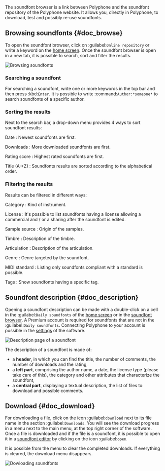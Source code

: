 The soundfont browser is a link between Polyphone and the soundfont repository of the Polyphone website.
It allows you, directly in Polyphone, to download, test and possibly re-use soundfonts.


## Browsing soundfonts {#doc_browse}


To open the soundfont browser, click on :guilabel:`Online repository` or write a keyword on the [home screen](manual/index.md).
Once the soundfont browser is open in a new tab, it is possible to search, sort and filter the results.


![Browsing soundfonts](images/soundfont_browser_browsing.png "Browsing soundfonts")


### Searching a soundfont


For searching a soundfont, write one or more keywords in the top bar and then press :kbd:`Enter`.
It is possible to write :command:`Author:*someone*` to search soundfonts of a specific author.


### Sorting the results


Next to the search bar, a drop-down menu provides 4 ways to sort soundfont results:


Date
: Newest soundfonts are first.

Downloads
: More downloaded soundfonts are first.

Rating score
: Highest rated soundfonts are first.

Title (A→Z)
: Soundfonts results are sorted according to the alphabetical order.


### Filtering the results


Results can be filtered in different ways:

Category
: Kind of instrument.

License
: It's possible to list soundfonts having a license allowing a commercial and / or a sharing after the soundfont is edited.

Sample source
: Origin of the samples.

Timbre
: Description of the timbre.

Articulation
: Description of the articulation.

Genre
: Genre targeted by the soundfont.

MIDI standard
: Listing only soundfonts compliant with a standard is possible.

Tags
: Show soundfonts having a specific tag.


## Soundfont description {#doc_description}


Opening a soundfont description can be made with a double-click on a cell in the :guilabel:`Daily soundfonts` of the [home screen](manual/index.md#doc_right) or in the [soundfont browser](#doc_browse).
A Premium account is required for soundfonts that are not in the :guilabel:`Daily soundfonts`.
Connecting Polyphone to your account is possible in the [settings](manual/settings.md#doc_repository) of the software.


![Description page of a soundfont](images/soundfont_browser_description.png "Description page of a soundfont")


The description of a soundfont is made of:

* a **header**, in which you can find the title, the number of comments, the number of downloads and the rating,
* a **left part**, comprising the author name, a date, the license type (please take care of this), the category and other attributes that characterize the soundfont,
* a **central part**, displaying a textual description, the list of files to download and possible comments.


## Download {#doc_download}


For downloading a file, click on the icon :guilabel:`download` next to its file name in the section :guilabel:`Downloads`.
You will see the download progress in a menu next to the main menu, at the top right corner of the software.
Once a file is downloaded and if the file is a soundfont, it is possible to open it in a [soundfont editor](manual/soundfont-editor/index.md) by clicking on the icon :guilabel:`open`.

It is possible from the menu to clear the completed downloads.
If everything is cleared, the download menu disappears.


![Dowloading soundfonts](images/soundfont_browser_download.png "Dowloading soundfonts")
